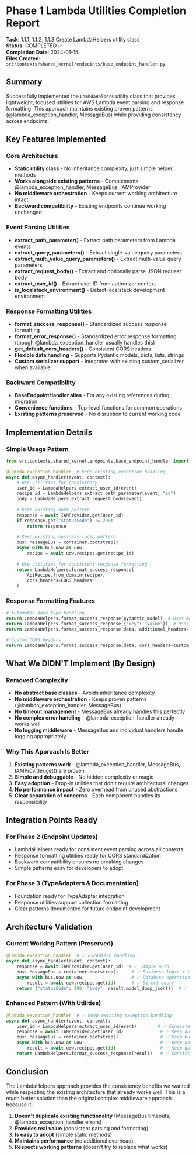 # Phase 1 Lambda Utilities Completion Report

**Task**: 1.1.1, 1.1.2, 1.1.3 Create LambdaHelpers utility class  
**Status**: COMPLETED ✅  
**Completion Date**: 2024-01-15  
**Files Created**: `src/contexts/shared_kernel/endpoints/base_endpoint_handler.py`

## Summary

Successfully implemented the `LambdaHelpers` utility class that provides lightweight, focused utilities for AWS Lambda event parsing and response formatting. This approach maintains existing proven patterns (@lambda_exception_handler, MessageBus) while providing consistency across endpoints.

## Key Features Implemented

### Core Architecture
- **Static utility class** - No inheritance complexity, just simple helper methods
- **Works alongside existing patterns** - Complements @lambda_exception_handler, MessageBus, IAMProvider
- **No middleware orchestration** - Keeps current working architecture intact
- **Backward compatibility** - Existing endpoints continue working unchanged

### Event Parsing Utilities
- **extract_path_parameter()** - Extract path parameters from Lambda events
- **extract_query_parameters()** - Extract single-value query parameters
- **extract_multi_value_query_parameters()** - Extract multi-value query parameters  
- **extract_request_body()** - Extract and optionally parse JSON request body
- **extract_user_id()** - Extract user ID from authorizer context
- **is_localstack_environment()** - Detect localstack development environment

### Response Formatting Utilities
- **format_success_response()** - Standardized success response formatting
- **format_error_response()** - Standardized error response formatting (though @lambda_exception_handler usually handles this)
- **get_default_cors_headers()** - Consistent CORS headers
- **Flexible data handling** - Supports Pydantic models, dicts, lists, strings
- **Custom serializer support** - Integrates with existing custom_serializer when available

### Backward Compatibility
- **BaseEndpointHandler alias** - For any existing references during migration
- **Convenience functions** - Top-level functions for common operations
- **Existing patterns preserved** - No disruption to current working code

## Implementation Details

### Simple Usage Pattern
```python
from src.contexts.shared_kernel.endpoints.base_endpoint_handler import LambdaHelpers

@lambda_exception_handler  # Keep existing exception handling
async def async_handler(event, context):
    # Use utilities for consistency
    user_id = LambdaHelpers.extract_user_id(event)
    recipe_id = LambdaHelpers.extract_path_parameter(event, "id")
    body = LambdaHelpers.extract_request_body(event)
    
    # Keep existing auth pattern
    response = await IAMProvider.get(user_id)
    if response.get("statusCode") != 200:
        return response
    
    # Keep existing business logic pattern
    bus: MessageBus = container.bootstrap()
    async with bus.uow as uow:
        recipe = await uow.recipes.get(recipe_id)
    
    # Use utilities for consistent response formatting
    return LambdaHelpers.format_success_response(
        ApiRecipe.from_domain(recipe),
        cors_headers=CORS_headers
    )
```

### Response Formatting Features
```python
# Automatic data type handling
return LambdaHelpers.format_success_response(pydantic_model)  # Uses model_dump_json()
return LambdaHelpers.format_success_response({"key": "value"})  # Uses json.dumps()
return LambdaHelpers.format_success_response(data, additional_headers={"Cache-Control": "no-cache"})

# Custom CORS headers
return LambdaHelpers.format_success_response(data, cors_headers=custom_cors)
```

## What We DIDN'T Implement (By Design)

### Removed Complexity
- **No abstract base classes** - Avoids inheritance complexity
- **No middleware orchestration** - Keeps proven patterns (@lambda_exception_handler, MessageBus)
- **No timeout management** - MessageBus already handles this perfectly
- **No complex error handling** - @lambda_exception_handler already works well
- **No logging middleware** - MessageBus and individual handlers handle logging appropriately

### Why This Approach Is Better
1. **Existing patterns work** - @lambda_exception_handler, MessageBus, IAMProvider.get() are proven
2. **Simple and debuggable** - No hidden complexity or magic
3. **Easy adoption** - Drop-in utilities that don't require architectural changes
4. **No performance impact** - Zero overhead from unused abstractions
5. **Clear separation of concerns** - Each component handles its responsibility

## Integration Points Ready

### For Phase 2 (Endpoint Updates)
- LambdaHelpers ready for consistent event parsing across all contexts
- Response formatting utilities ready for CORS standardization
- Backward compatibility ensures no breaking changes
- Simple patterns easy for developers to adopt

### For Phase 3 (TypeAdapters & Documentation)  
- Foundation ready for TypeAdapter integration
- Response utilities support collection formatting
- Clear patterns documented for future endpoint development

## Architecture Validation

### Current Working Pattern (Preserved)
```python
@lambda_exception_handler  # ✅ Exception handling
async def async_handler(event, context):
    response = await IAMProvider.get(user_id)  # ✅ Simple auth
    bus: MessageBus = container.bootstrap()     # ✅ Business logic + timeouts
    async with bus.uow as uow:                  # ✅ Database operations
        result = await uow.recipes.get(id)      # ✅ Direct query
    return {"statusCode": 200, "body": result.model_dump_json()}  # ✅ Simple response
```

### Enhanced Pattern (With Utilities)
```python
@lambda_exception_handler  # ✅ Keep existing exception handling
async def async_handler(event, context):
    user_id = LambdaHelpers.extract_user_id(event)        # ✅ Consistent parsing
    response = await IAMProvider.get(user_id)              # ✅ Keep auth pattern
    bus: MessageBus = container.bootstrap()                # ✅ Keep business logic
    async with bus.uow as uow:                             # ✅ Keep UoW pattern
        result = await uow.recipes.get(id)                 # ✅ Keep queries
    return LambdaHelpers.format_success_response(result)   # ✅ Consistent formatting
```

## Conclusion

The LambdaHelpers approach provides the consistency benefits we wanted while respecting the existing architecture that already works well. This is a much better solution than the original complex middleware approach because it:

1. **Doesn't duplicate existing functionality** (MessageBus timeouts, @lambda_exception_handler errors)
2. **Provides real value** (consistent parsing and formatting)
3. **Is easy to adopt** (simple static methods)
4. **Maintains performance** (no additional overhead)
5. **Respects working patterns** (doesn't try to replace what works) 